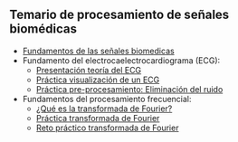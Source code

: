 ## Temario de procesamiento de señales biomédicas 

- [Fundamentos de las señales biomedicas](https://github.com/enriquehdez98/biomedical_signal_processing/blob/main/1%20Fundamentos%20de%20la%20se%C3%B1ales%20biomedica/Clase_1_Procesamiento%20en%20se%C3%B1ales%20biom%C3%A9dica.pdf)
- Fundamento del electrocaelectrocardiograma (ECG):
  - [Presentación teoría del ECG]()
  - [Práctica visualización de un ECG]()
  - [Práctica pre-procesamiento: Eliminación del ruido]()
- Fundamentos del procesamiento frecuencial:
  - [¿Qué es la transformada de Fourier?](https://www.youtube.com/watch?v=2Xkv-W9tOXU)
  - [Práctica transformada de Fourier](https://github.com/enriquehdez98/biomedical_signal_processing/blob/main/3%20Transformada%20de%20Fourier/Transformada_de_Fourier_Guia_Visual.ipynb)
  - [Reto práctico transformada de Fourier]()  
